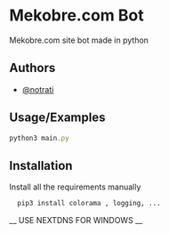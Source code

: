 
# Mekobre.com Bot

Mekobre.com site bot made in python 


## Authors

- [@notrati](https://github.com/NotRati)



## Usage/Examples

```javascript
python3 main.py
```


## Installation

Install all the requirements manually
```bash
  pip3 install colorama , logging, ...
```
    
__ USE NEXTDNS FOR WINDOWS __
